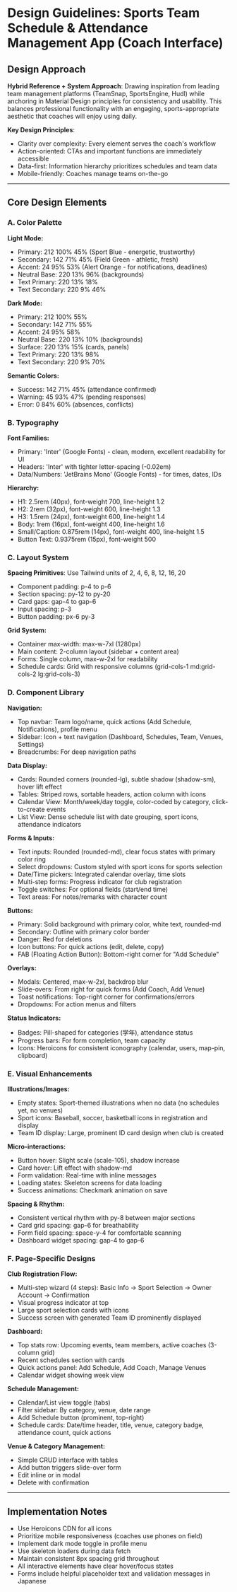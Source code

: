 # Design Guidelines: Sports Team Schedule & Attendance Management App (Coach Interface)

## Design Approach

**Hybrid Reference + System Approach**: Drawing inspiration from leading team management platforms (TeamSnap, SportsEngine, Hudl) while anchoring in Material Design principles for consistency and usability. This balances professional functionality with an engaging, sports-appropriate aesthetic that coaches will enjoy using daily.

**Key Design Principles**:
- Clarity over complexity: Every element serves the coach's workflow
- Action-oriented: CTAs and important functions are immediately accessible
- Data-first: Information hierarchy prioritizes schedules and team data
- Mobile-friendly: Coaches manage teams on-the-go

---

## Core Design Elements

### A. Color Palette

**Light Mode:**
- Primary: 212 100% 45% (Sport Blue - energetic, trustworthy)
- Secondary: 142 71% 45% (Field Green - athletic, fresh)
- Accent: 24 95% 53% (Alert Orange - for notifications, deadlines)
- Neutral Base: 220 13% 96% (backgrounds)
- Text Primary: 220 13% 18%
- Text Secondary: 220 9% 46%

**Dark Mode:**
- Primary: 212 100% 55%
- Secondary: 142 71% 55%
- Accent: 24 95% 58%
- Neutral Base: 220 13% 10% (backgrounds)
- Surface: 220 13% 15% (cards, panels)
- Text Primary: 220 13% 98%
- Text Secondary: 220 9% 70%

**Semantic Colors:**
- Success: 142 71% 45% (attendance confirmed)
- Warning: 45 93% 47% (pending responses)
- Error: 0 84% 60% (absences, conflicts)

### B. Typography

**Font Families:**
- Primary: 'Inter' (Google Fonts) - clean, modern, excellent readability for UI
- Headers: 'Inter' with tighter letter-spacing (-0.02em)
- Data/Numbers: 'JetBrains Mono' (Google Fonts) - for times, dates, IDs

**Hierarchy:**
- H1: 2.5rem (40px), font-weight 700, line-height 1.2
- H2: 2rem (32px), font-weight 600, line-height 1.3
- H3: 1.5rem (24px), font-weight 600, line-height 1.4
- Body: 1rem (16px), font-weight 400, line-height 1.6
- Small/Caption: 0.875rem (14px), font-weight 400, line-height 1.5
- Button Text: 0.9375rem (15px), font-weight 500

### C. Layout System

**Spacing Primitives**: Use Tailwind units of 2, 4, 6, 8, 12, 16, 20
- Component padding: p-4 to p-6
- Section spacing: py-12 to py-20
- Card gaps: gap-4 to gap-6
- Input spacing: p-3
- Button padding: px-6 py-3

**Grid System:**
- Container max-width: max-w-7xl (1280px)
- Main content: 2-column layout (sidebar + content area)
- Forms: Single column, max-w-2xl for readability
- Schedule cards: Grid with responsive columns (grid-cols-1 md:grid-cols-2 lg:grid-cols-3)

### D. Component Library

**Navigation:**
- Top navbar: Team logo/name, quick actions (Add Schedule, Notifications), profile menu
- Sidebar: Icon + text navigation (Dashboard, Schedules, Team, Venues, Settings)
- Breadcrumbs: For deep navigation paths

**Data Display:**
- Cards: Rounded corners (rounded-lg), subtle shadow (shadow-sm), hover lift effect
- Tables: Striped rows, sortable headers, action column with icons
- Calendar View: Month/week/day toggle, color-coded by category, click-to-create events
- List View: Dense schedule list with date grouping, sport icons, attendance indicators

**Forms & Inputs:**
- Text inputs: Rounded (rounded-md), clear focus states with primary color ring
- Select dropdowns: Custom styled with sport icons for sports selection
- Date/Time pickers: Integrated calendar overlay, time slots
- Multi-step forms: Progress indicator for club registration
- Toggle switches: For optional fields (start/end time)
- Text areas: For notes/remarks with character count

**Buttons:**
- Primary: Solid background with primary color, white text, rounded-md
- Secondary: Outline with primary color border
- Danger: Red for deletions
- Icon buttons: For quick actions (edit, delete, copy)
- FAB (Floating Action Button): Bottom-right corner for "Add Schedule"

**Overlays:**
- Modals: Centered, max-w-2xl, backdrop blur
- Slide-overs: From right for quick forms (Add Coach, Add Venue)
- Toast notifications: Top-right corner for confirmations/errors
- Dropdowns: For action menus and filters

**Status Indicators:**
- Badges: Pill-shaped for categories (学年), attendance status
- Progress bars: For form completion, team capacity
- Icons: Heroicons for consistent iconography (calendar, users, map-pin, clipboard)

### E. Visual Enhancements

**Illustrations/Images:**
- Empty states: Sport-themed illustrations when no data (no schedules yet, no venues)
- Sport icons: Baseball, soccer, basketball icons in registration and display
- Team ID display: Large, prominent ID card design when club is created

**Micro-interactions:**
- Button hover: Slight scale (scale-105), shadow increase
- Card hover: Lift effect with shadow-md
- Form validation: Real-time with inline messages
- Loading states: Skeleton screens for data loading
- Success animations: Checkmark animation on save

**Spacing & Rhythm:**
- Consistent vertical rhythm with py-8 between major sections
- Card grid spacing: gap-6 for breathability
- Form field spacing: space-y-4 for comfortable scanning
- Dashboard widget spacing: gap-4 to gap-6

### F. Page-Specific Designs

**Club Registration Flow:**
- Multi-step wizard (4 steps): Basic Info → Sport Selection → Owner Account → Confirmation
- Visual progress indicator at top
- Large sport selection cards with icons
- Success screen with generated Team ID prominently displayed

**Dashboard:**
- Top stats row: Upcoming events, team members, active coaches (3-column grid)
- Recent schedules section with cards
- Quick actions panel: Add Schedule, Add Coach, Manage Venues
- Calendar widget showing week view

**Schedule Management:**
- Calendar/List view toggle (tabs)
- Filter sidebar: By category, venue, date range
- Add Schedule button (prominent, top-right)
- Schedule cards: Date/time header, title, venue, category badge, attendance count, quick actions

**Venue & Category Management:**
- Simple CRUD interface with tables
- Add button triggers slide-over form
- Edit inline or in modal
- Delete with confirmation

---

## Implementation Notes

- Use Heroicons CDN for all icons
- Prioritize mobile responsiveness (coaches use phones on field)
- Implement dark mode toggle in profile menu
- Use skeleton loaders during data fetch
- Maintain consistent 8px spacing grid throughout
- All interactive elements have clear hover/focus states
- Forms include helpful placeholder text and validation messages in Japanese